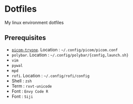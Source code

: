# Dotfiles
My linux environment dotfiles

## Prerequisites

* [`picom-tryone`](https://github.com/tryone144/picom). Location :
 `~/.config/picom/picom.conf`
* `polybar`. Location : `~/.config/polybar/{config,launch.sh}`
* `vim`
* `pywal` 
* `mpd`
* `rofi`. Location : `~/.config/rofi/config`
* Shell : `zsh` 
* Term : `rxvt-unicode`
* Font : `Envy Code R`
* Font : `Siji` 
